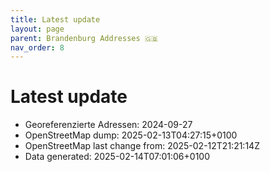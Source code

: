 ```yaml
---
title: Latest update
layout: page
parent: Brandenburg Addresses 🇬🇧
nav_order: 8
---
```


# Latest update

* Georeferenzierte Adressen: 2024-09-27
* OpenStreetMap dump: 2025-02-13T04:27:15+0100
* OpenStreetMap last change from: 2025-02-12T21:21:14Z
* Data generated: 2025-02-14T07:01:06+0100
